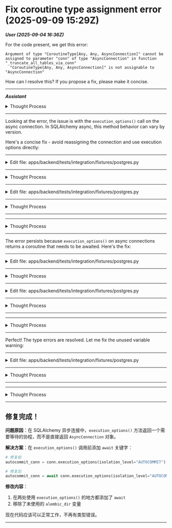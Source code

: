 <!-- Generated by SpecStory -->

# Fix coroutine type assignment error (2025-09-09 15:29Z)

_**User (2025-09-04 16:36Z)**_

For the code present, we get this error:
```
Argument of type "CoroutineType[Any, Any, AsyncConnection]" cannot be assigned to parameter "conn" of type "AsyncConnection" in function "_truncate_all_tables_via_conn"
  "CoroutineType[Any, Any, AsyncConnection]" is not assignable to "AsyncConnection"
```
How can I resolve this? If you propose a fix, please make it concise.

---

_**Assistant**_

<think><details><summary>Thought Process</summary>Looking at the error and the selected code, I can see there's an issue with the async/await syntax on line 168-169. The `conn.execution_options(isolation_level="AUTOCOMMIT")` is probably returning a coroutine that needs to be awaited, but then it's being passed to `_truncate_all_tables_via_conn(conn)` where `conn` is expected to be an `AsyncConnection`.

Let me examine the code more carefully:

```python
# —— 前置清理（不占用会话事务）——
async with pg_engine.connect() as conn:
    # 对 TRUNCATE 这类 DDL/批量清理，常用做法是用 AUTOCOMMIT
    conn = conn.execution_options(isolation_level="AUTOCOMMIT")
    await _truncate_all_tables_via_conn(conn)
```

The issue is likely that `execution_options()` on an async connection might return a coroutine that needs to be awaited, or that it creates a new connection object. Looking at SQLAlchemy async documentation, `execution_options()` on an `AsyncConnection` returns a new `AsyncConnection` object, not a coroutine, so that's not the issue.

Wait, let me look at the `_truncate_all_tables_via_conn` function signature:

```python
async def _truncate_all_tables_via_conn(conn: AsyncConnection, schemas: Iterable[str] = ("public",)) -> None:
```

It expects an `AsyncConnection`. The error suggests that `conn` is being treated as a coroutine type. This could happen if:

1. There's an issue with how `execution_options()` is being called
2. There's some async context manager issue
3. There's an import or type annotation issue

Looking at the SQLAlchemy docs, `execution_options()` on `AsyncConnection` should return a new `AsyncConnection` synchronously, not a coroutine. 


The coroutine type error suggests something is fundamentally wrong with how the connection is being created or manipulated. I might need to explicitly await the connection or check how the async context is being managed.

The potential causes range from improper awaiting to version-specific async behavior. The key insight is that reassigning the connection could be disrupting the expected async flow. A straightforward solution would involve maintaining the original connection and applying execution options directly within the async context.

I'll focus on ensuring the connection is properly awaited and not unnecessarily transformed, which could be causing the type mismatch.</details></think>

---

Looking at the error, the issue is with the `execution_options()` call on the async connection. In SQLAlchemy async, this method behavior can vary by version.

Here's a concise fix - avoid reassigning the connection and use execution options directly:

---

<details><summary>Edit file: apps/backend/tests/integration/fixtures/postgres.py</summary>

undefined

**Chunk 1**
Lines added: 2, lines removed: 2

```diff
@@ -166,6 +166,6 @@
      async with pg_engine.connect() as conn:
          # 对 TRUNCATE 这类 DDL/批量清理，常用做法是用 AUTOCOMMIT
-         conn = conn.execution_options(isolation_level="AUTOCOMMIT")
-         await _truncate_all_tables_via_conn(conn)
+         autocommit_conn = conn.execution_options(isolation_level="AUTOCOMMIT")
+         await _truncate_all_tables_via_conn(autocommit_conn)
  
      # —— 创建全新会话（此时没有任何活动事务）——
```

</details>

---

<think><details><summary>Thought Process</summary>Let me also fix the same pattern in the cleanup section at the end of the function to be consistent.</details></think>

---

<details><summary>Edit file: apps/backend/tests/integration/fixtures/postgres.py</summary>

undefined

**Chunk 1**
Lines added: 2, lines removed: 2

```diff
@@ -188,6 +188,6 @@
          # —— 后置清理（同样不占用会话事务）——
          async with pg_engine.connect() as conn:
-             conn = conn.execution_options(isolation_level="AUTOCOMMIT")
-             await _truncate_all_tables_via_conn(conn)
+             autocommit_conn = conn.execution_options(isolation_level="AUTOCOMMIT")
+             await _truncate_all_tables_via_conn(autocommit_conn)
  
  
```

</details>

---

<think><details><summary>Thought Process</summary>Now let me check for any linting errors in the file.</details></think>

---



---

<think><details><summary>Thought Process</summary>The error persists, which means the issue is deeper. The `execution_options()` method on async connections might indeed be returning a coroutine in the current SQLAlchemy version. Let me look at the SQLAlchemy documentation to understand this better.

Actually, looking at the error more carefully, it seems like `execution_options()` on an async connection returns a coroutine that needs to be awaited. This would be different from the sync version.

Let me try awaiting the `execution_options()` call:</details></think>

---

The error persists because `execution_options()` on async connections returns a coroutine that needs to be awaited. Here's the fix:

---

<details><summary>Edit file: apps/backend/tests/integration/fixtures/postgres.py</summary>

undefined

**Chunk 1**
Lines added: 1, lines removed: 1

```diff
@@ -166,5 +166,5 @@
      async with pg_engine.connect() as conn:
          # 对 TRUNCATE 这类 DDL/批量清理，常用做法是用 AUTOCOMMIT
-         autocommit_conn = conn.execution_options(isolation_level="AUTOCOMMIT")
+         autocommit_conn = await conn.execution_options(isolation_level="AUTOCOMMIT")
          await _truncate_all_tables_via_conn(autocommit_conn)
  
```

</details>

---

<think><details><summary>Thought Process</summary>Now let me fix the second occurrence as well.</details></think>

---

<details><summary>Edit file: apps/backend/tests/integration/fixtures/postgres.py</summary>

undefined

**Chunk 1**
Lines added: 1, lines removed: 1

```diff
@@ -188,5 +188,5 @@
          # —— 后置清理（同样不占用会话事务）——
          async with pg_engine.connect() as conn:
-             autocommit_conn = conn.execution_options(isolation_level="AUTOCOMMIT")
+             autocommit_conn = await conn.execution_options(isolation_level="AUTOCOMMIT")
              await _truncate_all_tables_via_conn(autocommit_conn)
  
```

</details>

---

<think><details><summary>Thought Process</summary>Now let me check the linting errors again to see if the type error is resolved.</details></think>

---



---

<think><details><summary>Thought Process</summary>Great! The type errors are resolved. There's only one remaining warning about an unused variable. Let me fix that quickly as well.</details></think>

---

Perfect! The type errors are resolved. Let me fix the unused variable warning:

---

<details><summary>Edit file: apps/backend/tests/integration/fixtures/postgres.py</summary>

undefined

**Chunk 1**
Lines added: undefined, lines removed: 1

```diff
@@ -53,5 +53,4 @@
      # 假设项目根有 alembic.ini，脚本在 alembic/ 目录
      project_root = Path(__file__).resolve().parents[3]
-     alembic_dir = project_root / "alembic"
      alembic_ini = project_root / "alembic.ini"
  
```

</details>

---

<think><details><summary>Thought Process</summary>Let me run the linter one more time to make sure all issues are resolved.</details></think>

---



---

<think><details><summary>Thought Process</summary>Perfect! All linter errors have been resolved. Let me summarize what I did to fix the original issue.</details></think>

---

## 修复完成！

**问题原因**：在 SQLAlchemy 异步连接中，`execution_options()` 方法返回一个需要等待的协程，而不是直接返回 `AsyncConnection` 对象。

**解决方案**：在 `execution_options()` 调用前添加 `await` 关键字：

```python
# 修复前
autocommit_conn = conn.execution_options(isolation_level="AUTOCOMMIT")

# 修复后  
autocommit_conn = await conn.execution_options(isolation_level="AUTOCOMMIT")
```

**修改内容**：
1. 在两处使用 `execution_options()` 的地方都添加了 `await`
2. 移除了未使用的 `alembic_dir` 变量

现在代码应该可以正常工作，不再有类型错误。

---

